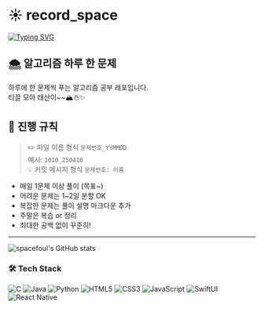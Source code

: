 # ☀️ record_space

[![Typing SVG](https://readme-typing-svg.demolab.com?font=Fira+Code&pause=9999&color=84CDC7&width=900&lines=🍔+햄부기햄북+햄북어+햄북스딱스+함부르크햄부가우가+햄비기햄부거+햄부가티햄부기온앤+온)](https://git.io/typing-svg)


## 🌨️ 알고리즘 하루 한 문제


하루에 한 문제씩 푸는 알고리즘 공부 레포입니다.  
티끌 모아 태산이~~🏔️☃️✨


## 🌱 진행 규칙
> ✏️ 파일 이름 형식 
> `문제번호_YYMMDD`  
> 예시: `1010_250410`  
> 💡 커밋 메시지 형식
> `문제번호: 이름` 



- 매일 1문제 이상 풀이 (목표~)
- 어려운 문제는 1~2일 분할 OK
- 복잡한 문제는 풀이 설명 마크다운 추가
- 주말은 복습 or 정리
- 최대한 공백 없이 꾸준히!



---

![spacefoul's GitHub stats](https://github-readme-stats.vercel.app/api?username=spacefoul&show_icons=true&theme=tokyonight)

### 🛠️ Tech Stack
![C](https://img.shields.io/badge/C-00599C?style=flat&logo=c&logoColor=white)
![Java](https://img.shields.io/badge/Java-007396?style=flat&logo=java&logoColor=white)
![Python](https://img.shields.io/badge/Python-3776AB?style=flat&logo=python&logoColor=white)
![HTML5](https://img.shields.io/badge/HTML5-E34F26?style=flat&logo=html5&logoColor=white)
![CSS3](https://img.shields.io/badge/CSS3-1572B6?style=flat&logo=css3&logoColor=white)
![JavaScript](https://img.shields.io/badge/JavaScript-F7DF1E?style=flat&logo=javascript&logoColor=black)
![SwiftUI](https://img.shields.io/badge/SwiftUI-FA7343?style=flat&logo=swift&logoColor=white)
![React Native](https://img.shields.io/badge/React_Native-20232A?style=flat&logo=react&logoColor=61DAFB)

